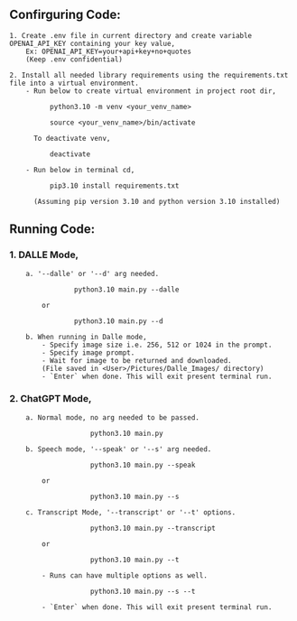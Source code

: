 ## Confirguring Code:
    1. Create .env file in current directory and create variable OPENAI_API_KEY containing your key value,
        Ex: OPENAI_API_KEY=your+api+key+no+quotes
        (Keep .env confidential)

    2. Install all needed library requirements using the requirements.txt file into a virtual environment.
        - Run below to create virtual environment in project root dir,
```
          python3.10 -m venv <your_venv_name>
```
```       
          source <your_venv_name>/bin/activate
```
          To deactivate venv,
```       
          deactivate
```
        - Run below in terminal cd,
```
          pip3.10 install requirements.txt
```
          (Assuming pip version 3.10 and python version 3.10 installed)

## Running Code:
###  1. DALLE Mode, 
        a. '--dalle' or '--d' arg needed.
```             
                python3.10 main.py --dalle
```         
            or
```             
                python3.10 main.py --d
```
        b. When running in Dalle mode, 
            - Specify image size i.e. 256, 512 or 1024 in the prompt.
            - Specify image prompt.
            - Wait for image to be returned and downloaded.
            (File saved in <User>/Pictures/Dalle_Images/ directory)
            - `Enter` when done. This will exit present terminal run.

###  2. ChatGPT Mode,
        a. Normal mode, no arg needed to be passed.
```
                    python3.10 main.py
```
        b. Speech mode, '--speak' or '--s' arg needed.
```
                    python3.10 main.py --speak
```         
            or
```
                    python3.10 main.py --s
```
        c. Transcript Mode, '--transcript' or '--t' options.
```
                    python3.10 main.py --transcript
```         
            or
```
                    python3.10 main.py --t
```
            - Runs can have multiple options as well.
```
                    python3.10 main.py --s --t
```
            - `Enter` when done. This will exit present terminal run.